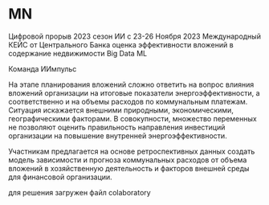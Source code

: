 # MN
Цифровой прорыв 2023 сезон ИИ
с 23-26 Ноября 2023
Международный
КЕЙС от Центрального Банка
оценка эффективности вложений в содержание недвижимости
Big Data ML

Команда ИИмпульс

На этапе планирования вложений сложно ответить на вопрос влияния вложений организации на итоговые показатели энергоэффективности, а соответственно и на объемы расходов по коммунальным платежам. Ситуация искажается внешними природными, экономическими, географическими факторами. В совокупности, множество переменных не позволяют оценить правильность направления инвестиций организации на повышение внутренней энергоэффективности.

Участникам предлагается на основе ретроспективных данных создать модель зависимости и прогноза коммунальных расходов от объема вложений в хозяйственную деятельность и факторов внешней среды для финансовой организации.

для решения загружен файл colaboratory

